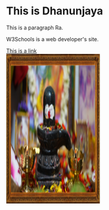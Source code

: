 
<html>
<head>

</head>
<body>

<h1>This is Dhanunjaya</h1>
<p>This is a paragraph Ra.</p>
<p title="About W3Schools">W3Schools is a web developer's site.</p>
<a href="https://www.w3schools.com">This is a link </a> <br>

<img src="image1.png" width="250" height="400" alt="Lord SHIVA">


</body>
</html>
